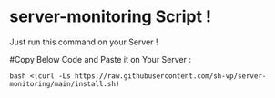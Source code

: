 # server-monitoring Script !

Just run this command on your Server !

#Copy Below Code and Paste it on Your Server :
```
bash <(curl -Ls https://raw.githubusercontent.com/sh-vp/server-monitoring/main/install.sh)
```
